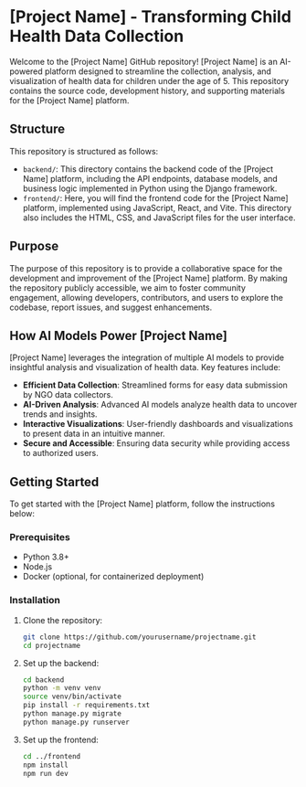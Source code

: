 # [Project Name] - Transforming Child Health Data Collection

Welcome to the [Project Name] GitHub repository! [Project Name] is an AI-powered platform designed to streamline the collection, analysis, and visualization of health data for children under the age of 5. This repository contains the source code, development history, and supporting materials for the [Project Name] platform.

## Structure

This repository is structured as follows:
- `backend/`: This directory contains the backend code of the [Project Name] platform, including the API endpoints, database models, and business logic implemented in Python using the Django framework.
- `frontend/`: Here, you will find the frontend code for the [Project Name] platform, implemented using JavaScript, React, and Vite. This directory also includes the HTML, CSS, and JavaScript files for the user interface.

## Purpose

The purpose of this repository is to provide a collaborative space for the development and improvement of the [Project Name] platform. By making the repository publicly accessible, we aim to foster community engagement, allowing developers, contributors, and users to explore the codebase, report issues, and suggest enhancements.

## How AI Models Power [Project Name]

[Project Name] leverages the integration of multiple AI models to provide insightful analysis and visualization of health data. Key features include:
- **Efficient Data Collection**: Streamlined forms for easy data submission by NGO data collectors.
- **AI-Driven Analysis**: Advanced AI models analyze health data to uncover trends and insights.
- **Interactive Visualizations**: User-friendly dashboards and visualizations to present data in an intuitive manner.
- **Secure and Accessible**: Ensuring data security while providing access to authorized users.

## Getting Started

To get started with the [Project Name] platform, follow the instructions below:

### Prerequisites

- Python 3.8+
- Node.js
- Docker (optional, for containerized deployment)

### Installation

1. Clone the repository:
    ```bash
    git clone https://github.com/yourusername/projectname.git
    cd projectname
    ```

2. Set up the backend:
    ```bash
    cd backend
    python -m venv venv
    source venv/bin/activate
    pip install -r requirements.txt
    python manage.py migrate
    python manage.py runserver
    ```

3. Set up the frontend:
    ```bash
    cd ../frontend
    npm install
    npm run dev
    ```
